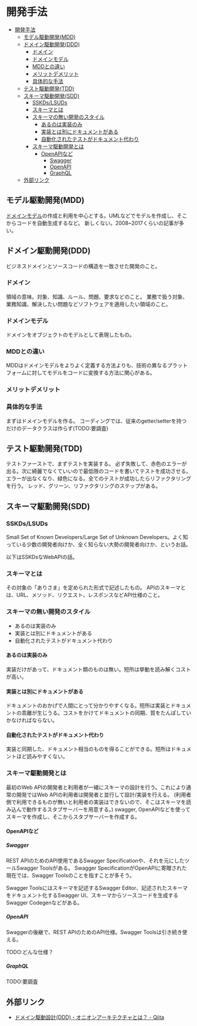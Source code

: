 # 開発手法

- [開発手法](#開発手法)
  - [モデル駆動開発(MDD)](#モデル駆動開発mdd)
  - [ドメイン駆動開発(DDD)](#ドメイン駆動開発ddd)
    - [ドメイン](#ドメイン)
    - [ドメインモデル](#ドメインモデル)
    - [MDDとの違い](#mddとの違い)
    - [メリットデメリット](#メリットデメリット)
    - [具体的な手法](#具体的な手法)
  - [テスト駆動開発(TDD)](#テスト駆動開発tdd)
  - [スキーマ駆動開発(SDD)](#スキーマ駆動開発sdd)
    - [SSKDs/LSUDs](#sskdslsuds)
    - [スキーマとは](#スキーマとは)
    - [スキーマの無い開発のスタイル](#スキーマの無い開発のスタイル)
      - [あるのは実装のみ](#あるのは実装のみ)
      - [実装とは別にドキュメントがある](#実装とは別にドキュメントがある)
      - [自動化されたテストがドキュメント代わり](#自動化されたテストがドキュメント代わり)
    - [スキーマ駆動開発とは](#スキーマ駆動開発とは)
      - [OpenAPIなど](#openapiなど)
        - [Swagger](#swagger)
        - [OpenAPI](#openapi)
        - [GraphQL](#graphql)
  - [外部リンク](#外部リンク)

## モデル駆動開発(MDD)

[ドメインモデル](#ドメインモデル)の作成と利用を中心とする。UMLなどでモデルを作成し、そこからコードを自動生成するなど。
新しくない。2008~2017くらいの記事が多い。

## ドメイン駆動開発(DDD)

ビジネスドメインとソースコードの構造を一致させた開発のこと。

### ドメイン

領域の意味。対象、知識、ルール、問題、要求などのこと。
業務で扱う対象、業務知識、解決したい問題などソフトウェアを適用したい領域のこと。

### ドメインモデル

ドメインをオブジェクトのモデルとして表現したもの。

### MDDとの違い

MDDはドメインモデルをよりよく定義する方法よりも、技術の異なるプラットフォームに対してモデルをコードに変換する方法に関心がある。

### メリットデメリット

### 具体的な手法

まずはドメインモデルを作る。
コーディングでは、従来のgetter/setterを持つだけのデータクラスは作らず(TODO:要調査)

## テスト駆動開発(TDD)

テストファーストで、まずテストを実装する。
必ず失敗して、赤色のエラーが出る。次に綺麗でなくていいので最低限のコードを書いてテストを成功させる。エラーが出なくなり、緑色になる。全てのテストが成功したらリファクタリングを行う。
レッド、グリーン、リファクタリングのステップがある。

## スキーマ駆動開発(SDD)

### SSKDs/LSUDs

Small Set of Known Developers/Large Set of Unknown Developers。よく知っている少数の開発者向けか、全く知らない大勢の開発者向けか、というお話。

以下はSSKDsなWebAPIの話。

### スキーマとは

その対象の「ありさま」を定められた形式で記述したもの。
APIのスキーマとは、URL、メソッド、リクエスト、レスポンスなどAPI仕様のこと。

### スキーマの無い開発のスタイル

- あるのは実装のみ
- 実装とは別にドキュメントがある
- 自動化されたテストがドキュメント代わり

#### あるのは実装のみ

実装だけがあって、ドキュメント類のものは無い。短所は挙動を読み解くコストが高い。

#### 実装とは別にドキュメントがある

ドキュメントのおかげで人間にとって分かりやすくなる。短所は実装とドキュメントの乖離が生じうる。コストをかけてドキュメントの同期、質をたんぽしていかなければならない。

#### 自動化されたテストがドキュメント代わり

実装と同期した、ドキュメント相当のものを得ることができる。短所はドキュメントほど読みやすくない。

### スキーマ駆動開発とは

最初のWeb APIの開発者と利用者が一緒にスキーマの設計を行う。これにより通常の開発ではWeb APIの利用者は開発者と並行して設計/実装を行える。
(利用者側で利用できるものが無いと利用者の実装はできないので、そこはスキーマを読み込んで動作するスタブサーバーを用意する。)
swagger, OpenAPIなどを使ってスキーマを作成し、そこからスタブサーバーを作成する。

#### OpenAPIなど

##### Swagger

REST APIのためのAPI使用であるSwagger Specificationや、それを元にしたツールSwagger Toolsがある。
Swagger SpecificationがOpenAPIに寄贈された現在では、Swagger Toolsのことを指すことが多そう。

Swagger Toolsにはスキーマを記述するSwagger Editor、記述されたスキーマをドキュメント化するSwagger UI、スキーマからソースコードを生成するSwagger Codegenなどがある。

##### OpenAPI

Swaggerの後継で、REST APIのためのAPI仕様。Swagger Toolsは引き続き使える。

TODO:どんな仕様？

##### GraphQL

TODO:要調査

## 外部リンク

- [ドメイン駆動設計(DDD)・オニオンアーキテクチャとは？ - Qiita](https://qiita.com/k_yamaki/items/bf99d3bf64a84258a3a1)